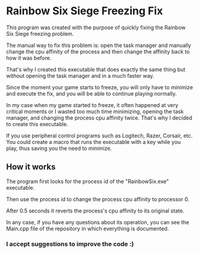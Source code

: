 # Rainbow Six Siege Freezing Fix
This program was created with the purpose of quickly fixing the Rainbow Six Siege freezing problem.

The manual way to fix this problem is: open the task manager and manually change the cpu affinity of the process and then change the affinity back to how it was before.

That's why I created this executable that does exactly the same thing but without opening the task manager and in a much faster way.

Since the moment your game starts to freeze, you will only have to minimize and execute the fix, and you will be able to continue playing normally.

In my case when my game started to freeze, it often happened at very critical moments or I wasted too much time minimizing, opening the task manager, and changing the process cpu affinity twice. That's why I decided to create this executable.

If you use peripheral control programs such as Logitech, Razer, Corsair, etc. You could create a macro that runs the executable with a key while you play, thus saving you the need to minimize.

## How it works
The program first looks for the process id of the "RainbowSix.exe" executable.
  
Then use the process id to change the process cpu affinity to processor 0.
  
After 0.5 seconds it reverts the process's cpu affinity to its original state.

In any case, if you have any questions about its operation, you can see the Main.cpp file of the repository in which everything is documented.

### I accept suggestions to improve the code :)
